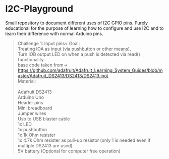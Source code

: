# I2C-Playground

Small repository to document different uses of I2C GPIO pins. Purely educational for the purpose of learning how to configure and use I2C and to learn their difference with normal Arduino pins.

>Challenge 1: Input pins<
Goal:
<br />	Treating IOA as input (via pushbutton or other means),
<br />  Turn IOB output LED on when a push is detected via read() functionality
<br />  base code taken from-> https://github.com/adafruit/Adafruit_Learning_System_Guides/blob/master/Adafruit_DS2413/DS2413/DS2413.ino\
\
Material:\
<br />  Adafruit DS2413
<br />  Arduino Uno
<br />  Header pins
<br />  Mini breadboard
<br />  Jumper wires
<br />  Usb to USB blaster cable
<br />  1x LED
<br />  1x pushbutton
<br />  1x 1k Ohm resister
<br />  1x 4.7k Ohm resister as pull-up resistor (only 1 is needed even if multiple DS2413 are used)
<br />  5V battery (Optional for computer free operation)
